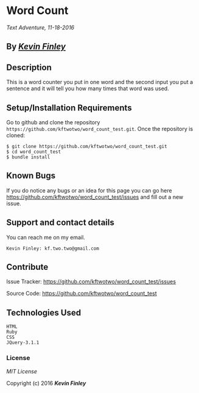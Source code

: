  # Word Count

_Text Adventure, 11-18-2016_

## By _**[Kevin Finley](http://www.kfinley.com)**_

## Description

This is a word counter you put in one word and the second input you put a sentence and it will tell you how many times that word was used.

## Setup/Installation Requirements

Go to github and clone the repository `https://github.com/kftwotwo/word_count_test.git`.  Once the repository is cloned:
```
$ git clone https://github.com/kftwotwo/word_count_test.git
$ cd word_count_test
$ bundle install
```

## Known Bugs

If you do notice any bugs or an idea for this page you can go here https://github.com/kftwotwo/word_count_test/issues and fill out a new issue.

## Support and contact details

You can reach me on my email.
```
Kevin Finley: kf.two.two@gmail.com
```

## Contribute

Issue Tracker: https://github.com/kftwotwo/word_count_test/issues

Source Code: https://github.com/kftwotwo/word_count_test


##  Technologies Used

```
HTML
Ruby
CSS
JQuery-3.1.1
```
### License

*MIT License*

Copyright (c) 2016 **_Kevin Finley_**
